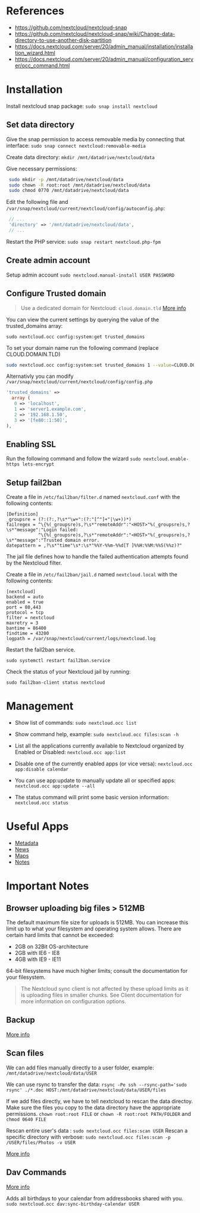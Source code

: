 
# References
* https://github.com/nextcloud/nextcloud-snap
* https://github.com/nextcloud/nextcloud-snap/wiki/Change-data-directory-to-use-another-disk-partition
* https://docs.nextcloud.com/server/20/admin_manual/installation/installation_wizard.html
* https://docs.nextcloud.com/server/20/admin_manual/configuration_server/occ_command.html

# Installation

Install nextcloud snap package: `sudo snap install nextcloud`

## Set data directory

Give the snap permission to access removable media by connecting that interface:
`sudo snap connect nextcloud:removable-media`

Create data directory: `mkdir /mnt/datadrive/nextcloud/data`

Give necessary permissions:
```bash
 sudo mkdir -p /mnt/datadrive/nextcloud/data
 sudo chown -R root:root /mnt/datadrive/nextcloud/data
 sudo chmod 0770 /mnt/datadrive/nextcloud/data
```

Edit the following file and `/var/snap/nextcloud/current/nextcloud/config/autoconfig.php`:
```php
 // ...
 'directory' => '/mnt/datadrive/nextcloud/data',
 // ...
```

Restart the PHP service: `sudo snap restart nextcloud.php-fpm`

## Create admin account

Setup admin account `sudo nextcloud.manual-install USER PASSWORD`

## Configure Trusted domain

> Use a dedicated domain for Nextcloud: `cloud.domain.tld` [More info](https://docs.nextcloud.com/server/20/admin_manual/installation/harden_server.html#use-a-dedicated-domain-for-nextcloud)


You can view the current settings by querying the value of the trusted_domains array:

`sudo nextcloud.occ config:system:get trusted_domains`

To set your domain name run the following command (replace CLOUD.DOMAIN.TLD)
```bash
sudo nextcloud.occ config:system:set trusted_domains 1 --value=CLOUD.DOMAIN.TLD
```

Alternativly you can modify `/var/snap/nextcloud/current/nextcloud/config/config.php`

```php
'trusted_domains' =>
  array (
   0 => 'localhost',
   1 => 'server1.example.com',
   2 => '192.168.1.50',
   3 => '[fe80::1:50]',
),
```

## Enabling SSL

Run the following command and follow the wizard
`sudo nextcloud.enable-https lets-encrypt`

## Setup fail2ban

Create a file in `/etc/fail2ban/filter.d` named `nextcloud.conf` with the following contents:

```
[Definition]
_groupsre = (?:(?:,?\s*"\w+":(?:"[^"]+"|\w+))*)
failregex = ^\{%(_groupsre)s,?\s*"remoteAddr":"<HOST>"%(_groupsre)s,?\s*"message":"Login failed:
            ^\{%(_groupsre)s,?\s*"remoteAddr":"<HOST>"%(_groupsre)s,?\s*"message":"Trusted domain error.
datepattern = ,?\s*"time"\s*:\s*"%%Y-%%m-%%d[T ]%%H:%%M:%%S(%%z)?"
```

The jail file defines how to handle the failed authentication attempts found by the Nextcloud filter.

Create a file in `/etc/fail2ban/jail.d` named `nextcloud.local` with the following contents:

```
[nextcloud]
backend = auto
enabled = true
port = 80,443
protocol = tcp
filter = nextcloud
maxretry = 3
bantime = 86400
findtime = 43200
logpath = /var/snap/nextcloud/current/logs/nextcloud.log
```

Restart the fail2ban service.

`sudo systemctl restart fail2ban.service`

Check the status of your Nextcloud jail by running:

`sudo fail2ban-client status nextcloud`

# Management

* Show list of commands: `sudo nextcloud.occ list`

* Show command help, example: `sudo nextcloud.occ files:scan -h`

* List all the applications currently available to Nextcloud organized by Enabled or Disabled:
`nextcloud.occ app:list`

* Disable one of the currently enabled apps (or vice versa):
`nextcloud.occ app:disable calendar`

* You can use app:update to manually update all or specified apps:
`nextcloud.occ app:update --all`

* The status command will print some basic version information:
`nextcloud.occ status`

# Useful Apps

* [Metadata](https://apps.nextcloud.com/apps/metadata)
* [News](https://apps.nextcloud.com/apps/news)
* [Maps](https://apps.nextcloud.com/apps/maps)
* [Notes](https://apps.nextcloud.com/apps/notes)

# Important Notes

## Browser uploading big files > 512MB

The default maximum file size for uploads is 512MB. You can increase this limit up to what your filesystem and operating system allows. There are certain hard limits that cannot be exceeded:

* 2GB on 32Bit OS-architecture
* 2GB with IE6 - IE8
* 4GB with IE9 - IE11

64-bit filesystems have much higher limits; consult the documentation for your filesystem.

> The Nextcloud sync client is not affected by these upload limits as it is uploading files in smaller chunks. See Client documentation for more information on configuration options.

## Backup

[More info](https://docs.nextcloud.com/server/20/admin_manual/maintenance/backup.html)

## Scan files

We can add files manually directly to a user folder, example: `/mnt/datadrive/nextcloud/data/USER`

We can use rsync to transfer the data:
`rsync -Pe ssh --rsync-path='sudo rsync' ./*.doc HOST:/mnt/datadrive/nextcloud/data/USER/files`

If we add files directly, we have to tell nextcloud to rescan the data directoy.
Make sure the files you copy to the data directory have the appropriate permissions.
`chown root:root FILE` or `chown -R root:root PATH/FOLDER` and `chmod 0640 FILE`

Rescan entire user's data : `sudo nextcloud.occ files:scan USER`
Rescan a specific directory with verbose: `sudo nextcloud.occ files:scan -p /USER/files/Photos -v USER`

[More info](https://docs.nextcloud.com/server/20/admin_manual/configuration_server/occ_command.html#file-operations)

## Dav Commands

[More info](https://docs.nextcloud.com/server/20/admin_manual/configuration_server/occ_command.html#dav-commands)

Adds all birthdays to your calendar from addressbooks shared with you. 
`sudo nextcloud.occ dav:sync-birthday-calendar USER`